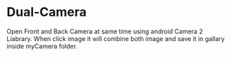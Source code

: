 # Dual-Camera
Open Front and Back Camera at same time using android Camera 2 Liabrary. When click image it will combine both image and save it in gallary inside myCamera folder.
